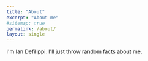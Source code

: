 ```yaml
---
title: "About"
excerpt: "About me"
#sitemap: true
permalink: /about/
layout: single
---
```


I'm Ian Defilippi. I'll just throw random facts about me.
